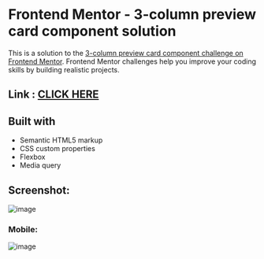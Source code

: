 # Frontend Mentor - 3-column preview card component solution

This is a solution to the [3-column preview card component challenge on Frontend Mentor](https://www.frontendmentor.io/challenges/3column-preview-card-component-pH92eAR2-). Frontend Mentor challenges help you improve your coding skills by building realistic projects. 

## Link : [CLICK HERE]()

## Built with

- Semantic HTML5 markup
- CSS custom properties
- Flexbox
- Media query

## Screenshot:
![image](https://user-images.githubusercontent.com/76474133/200297212-67af3fea-ca93-42b9-a644-8ac6a2b62c8e.png)

### Mobile:
![image](https://user-images.githubusercontent.com/76474133/200298717-f4179433-b32b-48a8-9b7b-30f4514254fa.png)

